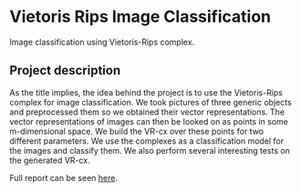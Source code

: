 # Vietoris Rips Image Classification
Image classification using Vietoris-Rips complex.

## Project description
As the title implies, the idea behind the project is to use the Vietoris-Rips complex for image classification. We took pictures of three generic objects and preprocessed them so we obtained
their vector representations. The vector representations of images can then be looked on as points in some m-dimensional space. We build the VR-cx over these points for two different parameters. We use the complexes as a classification model for the images and classify them. We also perform several interesting tests on the generated VR-cx.

Full report can be seen [here](https://github.com/ptrus/vietoris_rips_image_classification/blob/master/report/report.pdf).
